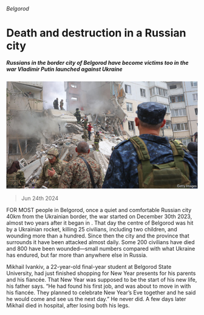 ###### Belgorod

# Death and destruction in a Russian city 

##### Russians in the border city of Belgorod have become victims too in the war Vladimir Putin launched against Ukraine 

![image](images/20240629_EUP001.jpg) 

> Jun 24th 2024 

FOR MOST people in Belgorod, once a quiet and comfortable Russian city 40km from the Ukrainian border, the war started on December 30th 2023, almost two years after it began in . That day the centre of Belgorod was hit by a Ukrainian rocket, killing 25 civilians, including two children, and wounding more than a hundred. Since then the city and the province that surrounds it have been attacked almost daily. Some 200 civilians have died and 800 have been wounded—small numbers compared with what Ukraine has endured, but far more than anywhere else in Russia.

Mikhail Ivankiv, a 22-year-old final-year student at Belgorod State University, had just finished shopping for New Year presents for his parents and his fiancée. That New Year was supposed to be the start of his new life, his father says. “He had found his first job, and was about to move in with his fiancée. They planned to celebrate New Year’s Eve together and he said he would come and see us the next day.” He never did. A few days later Mikhail died in hospital, after losing both his legs.

